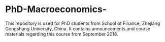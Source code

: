 # PhD-Macroeconomics-
This repository is used for PhD students from School of Finance, Zhejiang Gongshang University, China. It contains announcements and course materials regarding this course from September 2018. 
